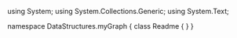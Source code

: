﻿using System;
using System.Collections.Generic;
using System.Text;

namespace DataStructures.myGraph
{
    class Readme
    {
    }
}

